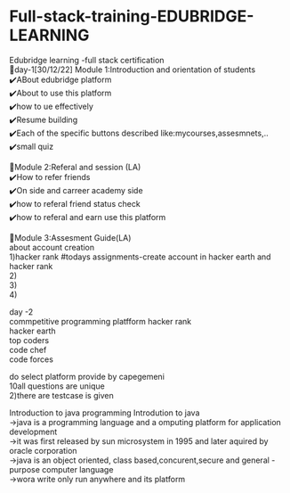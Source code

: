 # Full-stack-training-EDUBRIDGE-LEARNING
Edubridge learning -full stack certification  
:round_pushpin:day-1[30/12/22] Module 1:Introduction and orientation of students  
   ✔️ABout edubridge platform  
   ✔️About to use this platform  
   ✔️how to ue effectively   
   ✔️Resume building  
   ✔️Each of the specific buttons described like:mycourses,assesmnets,..    
   ✔️small quiz   
   
   
 📍Module 2:Referal and session (LA)  
 ✔️How to refer friends   
 ✔️On side and carreer academy side    
 ✔️how to referal friend status check    
 ✔️how to referal and earn use this platform     
 
 📍Module 3:Assesment Guide(LA)   
 about account creation    
 1)hacker rank    #todays assignments-create account in hacker earth and hacker rank  
 2)           
 3)       
 4)      
 
 
day -2  
commpetitive programming platfform 
hacker rank   
hacker earth  
top coders   
code chef   
code forces  
 
do select platform provide by capegemeni    
10all  questions are unique  
2)there are testcase is given 

  Introduction to java programming
Introdution to java  
->java is a programming language and a omputing platform for application development  
->it was first released by sun microsystem in 1995 and later aquired by oracle corporation  
->java is an object oriented, class based,concurent,secure  and general -purpose computer language  
->wora write only run anywhere and its platform
